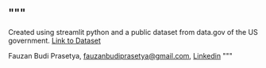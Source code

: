 """
---
Created using streamlit python and a public dataset from data.gov of the US government. [Link to Dataset](https://catalog.data.gov/dataset/data-from-the-influence-of-active-video-game-play-upon-physical-activity-and-screen-based--33694)
        
Fauzan Budi Prasetya, fauzanbudiprasetya@gmail.com, [Linkedin](https://www.linkedin.com/in/fauzan-budi-prasetya/)
"""
